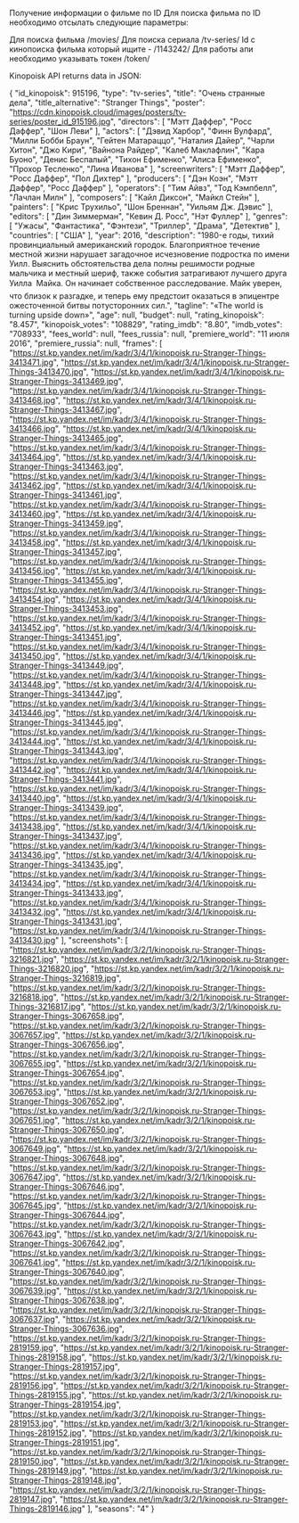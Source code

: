 Получение информации о фильме по ID
Для поиска фильма по ID необходимо отсылать следующие параметры:

Для поиска фильма /movies/
Для поиска сериала /tv-series/
Id с кинопоиска фильма который ищите - /1143242/
Для работы апи необходимо указывать токен /token/<token number>





Kinopoisk API returns data in JSON:

{
"id_kinopoisk": 915196,
"type": "tv-series",
"title": "Очень странные дела",
"title_alternative": "Stranger Things",
"poster": "https://cdn.kinopoisk.cloud/images/posters/tv-series/poster_id_915196.jpg",
"directors": [
	"Мэтт Даффер",
	"Росс Даффер",
	"Шон Леви"
],
"actors": [
	"Дэвид Харбор",
	"Финн Вулфард",
	"Милли Бобби Браун",
	"Гейтен Матараццо",
	"Наталия Дайер",
	"Чарли Хитон",
	"Джо Кири",
	"Вайнона Райдер",
	"Калеб Маклафлин",
	"Кара Буоно",
	"Денис Беспалый",
	"Тихон Ефименко",
	"Алиса Ефименко",
	"Прохор Тесленко",
	"Лина Иванова"
],
"screenwriters": [
	"Мэтт Даффер",
	"Росс Даффер",
	"Пол Дихтер"
],
"producers": [
	"Дэн Коэн",
	"Мэтт Даффер",
	"Росс Даффер"
],
"operators": [
	"Тим Айвз",
	"Тод Кэмпбелл",
	"Лачлан Милн"
],
"composers": [
	"Кайл Диксон",
	"Майкл Стейн"
],
"painters": [
	"Крис Трухильо",
	"Шон Бреннан",
	"Уильям Дж. Дэвис"
],
"editors": [
	"Дин Зиммерман",
	"Кевин Д. Росс",
	"Нэт Фуллер"
],
"genres": [
	"Ужасы",
	"Фантастика",
	"Фэнтези",
	"Триллер",
	"Драма",
	"Детектив"
],
"countries": [
	"США"
],
"year": 2016,
"description": "1980-е годы, тихий провинциальный американский городок. Благоприятное течение местной жизни нарушает загадочное исчезновение подростка по имени Уилл. Выяснить обстоятельства дела полны решимости родные мальчика и местный шериф, также события затрагивают лучшего друга Уилла  Майка. Он начинает собственное расследование. Майк уверен, что близок к разгадке, и теперь ему предстоит оказаться в эпицентре ожесточенной битвы потусторонних сил.",
"tagline": "«The world is turning upside down»",
"age": null,
"budget": null,
"rating_kinopoisk": "8.457",
"kinopoisk_votes": "108829",
"rating_imdb": "8.80",
"imdb_votes": "708933",
"fees_world": null,
"fees_russia": null,
"premiere_world": "11 июля 2016",
"premiere_russia": null,
"frames": [
	"https://st.kp.yandex.net/im/kadr/3/4/1/kinopoisk.ru-Stranger-Things-3413471.jpg",
	"https://st.kp.yandex.net/im/kadr/3/4/1/kinopoisk.ru-Stranger-Things-3413470.jpg",
	"https://st.kp.yandex.net/im/kadr/3/4/1/kinopoisk.ru-Stranger-Things-3413469.jpg",
	"https://st.kp.yandex.net/im/kadr/3/4/1/kinopoisk.ru-Stranger-Things-3413468.jpg",
	"https://st.kp.yandex.net/im/kadr/3/4/1/kinopoisk.ru-Stranger-Things-3413467.jpg",
	"https://st.kp.yandex.net/im/kadr/3/4/1/kinopoisk.ru-Stranger-Things-3413466.jpg",
	"https://st.kp.yandex.net/im/kadr/3/4/1/kinopoisk.ru-Stranger-Things-3413465.jpg",
	"https://st.kp.yandex.net/im/kadr/3/4/1/kinopoisk.ru-Stranger-Things-3413464.jpg",
	"https://st.kp.yandex.net/im/kadr/3/4/1/kinopoisk.ru-Stranger-Things-3413463.jpg",
	"https://st.kp.yandex.net/im/kadr/3/4/1/kinopoisk.ru-Stranger-Things-3413462.jpg",
	"https://st.kp.yandex.net/im/kadr/3/4/1/kinopoisk.ru-Stranger-Things-3413461.jpg",
	"https://st.kp.yandex.net/im/kadr/3/4/1/kinopoisk.ru-Stranger-Things-3413460.jpg",
	"https://st.kp.yandex.net/im/kadr/3/4/1/kinopoisk.ru-Stranger-Things-3413459.jpg",
	"https://st.kp.yandex.net/im/kadr/3/4/1/kinopoisk.ru-Stranger-Things-3413458.jpg",
	"https://st.kp.yandex.net/im/kadr/3/4/1/kinopoisk.ru-Stranger-Things-3413457.jpg",
	"https://st.kp.yandex.net/im/kadr/3/4/1/kinopoisk.ru-Stranger-Things-3413456.jpg",
	"https://st.kp.yandex.net/im/kadr/3/4/1/kinopoisk.ru-Stranger-Things-3413455.jpg",
	"https://st.kp.yandex.net/im/kadr/3/4/1/kinopoisk.ru-Stranger-Things-3413454.jpg",
	"https://st.kp.yandex.net/im/kadr/3/4/1/kinopoisk.ru-Stranger-Things-3413453.jpg",
	"https://st.kp.yandex.net/im/kadr/3/4/1/kinopoisk.ru-Stranger-Things-3413452.jpg",
	"https://st.kp.yandex.net/im/kadr/3/4/1/kinopoisk.ru-Stranger-Things-3413451.jpg",
	"https://st.kp.yandex.net/im/kadr/3/4/1/kinopoisk.ru-Stranger-Things-3413450.jpg",
	"https://st.kp.yandex.net/im/kadr/3/4/1/kinopoisk.ru-Stranger-Things-3413449.jpg",
	"https://st.kp.yandex.net/im/kadr/3/4/1/kinopoisk.ru-Stranger-Things-3413448.jpg",
	"https://st.kp.yandex.net/im/kadr/3/4/1/kinopoisk.ru-Stranger-Things-3413447.jpg",
	"https://st.kp.yandex.net/im/kadr/3/4/1/kinopoisk.ru-Stranger-Things-3413446.jpg",
	"https://st.kp.yandex.net/im/kadr/3/4/1/kinopoisk.ru-Stranger-Things-3413445.jpg",
	"https://st.kp.yandex.net/im/kadr/3/4/1/kinopoisk.ru-Stranger-Things-3413444.jpg",
	"https://st.kp.yandex.net/im/kadr/3/4/1/kinopoisk.ru-Stranger-Things-3413443.jpg",
	"https://st.kp.yandex.net/im/kadr/3/4/1/kinopoisk.ru-Stranger-Things-3413442.jpg",
	"https://st.kp.yandex.net/im/kadr/3/4/1/kinopoisk.ru-Stranger-Things-3413441.jpg",
	"https://st.kp.yandex.net/im/kadr/3/4/1/kinopoisk.ru-Stranger-Things-3413440.jpg",
	"https://st.kp.yandex.net/im/kadr/3/4/1/kinopoisk.ru-Stranger-Things-3413439.jpg",
	"https://st.kp.yandex.net/im/kadr/3/4/1/kinopoisk.ru-Stranger-Things-3413438.jpg",
	"https://st.kp.yandex.net/im/kadr/3/4/1/kinopoisk.ru-Stranger-Things-3413437.jpg",
	"https://st.kp.yandex.net/im/kadr/3/4/1/kinopoisk.ru-Stranger-Things-3413436.jpg",
	"https://st.kp.yandex.net/im/kadr/3/4/1/kinopoisk.ru-Stranger-Things-3413435.jpg",
	"https://st.kp.yandex.net/im/kadr/3/4/1/kinopoisk.ru-Stranger-Things-3413434.jpg",
	"https://st.kp.yandex.net/im/kadr/3/4/1/kinopoisk.ru-Stranger-Things-3413433.jpg",
	"https://st.kp.yandex.net/im/kadr/3/4/1/kinopoisk.ru-Stranger-Things-3413432.jpg",
	"https://st.kp.yandex.net/im/kadr/3/4/1/kinopoisk.ru-Stranger-Things-3413431.jpg",
	"https://st.kp.yandex.net/im/kadr/3/4/1/kinopoisk.ru-Stranger-Things-3413430.jpg"
],
"screenshots": [
	"https://st.kp.yandex.net/im/kadr/3/2/1/kinopoisk.ru-Stranger-Things-3216821.jpg",
	"https://st.kp.yandex.net/im/kadr/3/2/1/kinopoisk.ru-Stranger-Things-3216820.jpg",
	"https://st.kp.yandex.net/im/kadr/3/2/1/kinopoisk.ru-Stranger-Things-3216819.jpg",
	"https://st.kp.yandex.net/im/kadr/3/2/1/kinopoisk.ru-Stranger-Things-3216818.jpg",
	"https://st.kp.yandex.net/im/kadr/3/2/1/kinopoisk.ru-Stranger-Things-3216817.jpg",
	"https://st.kp.yandex.net/im/kadr/3/2/1/kinopoisk.ru-Stranger-Things-3067658.jpg",
	"https://st.kp.yandex.net/im/kadr/3/2/1/kinopoisk.ru-Stranger-Things-3067657.jpg",
	"https://st.kp.yandex.net/im/kadr/3/2/1/kinopoisk.ru-Stranger-Things-3067656.jpg",
	"https://st.kp.yandex.net/im/kadr/3/2/1/kinopoisk.ru-Stranger-Things-3067655.jpg",
	"https://st.kp.yandex.net/im/kadr/3/2/1/kinopoisk.ru-Stranger-Things-3067654.jpg",
	"https://st.kp.yandex.net/im/kadr/3/2/1/kinopoisk.ru-Stranger-Things-3067653.jpg",
	"https://st.kp.yandex.net/im/kadr/3/2/1/kinopoisk.ru-Stranger-Things-3067652.jpg",
	"https://st.kp.yandex.net/im/kadr/3/2/1/kinopoisk.ru-Stranger-Things-3067651.jpg",
	"https://st.kp.yandex.net/im/kadr/3/2/1/kinopoisk.ru-Stranger-Things-3067650.jpg",
	"https://st.kp.yandex.net/im/kadr/3/2/1/kinopoisk.ru-Stranger-Things-3067649.jpg",
	"https://st.kp.yandex.net/im/kadr/3/2/1/kinopoisk.ru-Stranger-Things-3067648.jpg",
	"https://st.kp.yandex.net/im/kadr/3/2/1/kinopoisk.ru-Stranger-Things-3067647.jpg",
	"https://st.kp.yandex.net/im/kadr/3/2/1/kinopoisk.ru-Stranger-Things-3067646.jpg",
	"https://st.kp.yandex.net/im/kadr/3/2/1/kinopoisk.ru-Stranger-Things-3067645.jpg",
	"https://st.kp.yandex.net/im/kadr/3/2/1/kinopoisk.ru-Stranger-Things-3067644.jpg",
	"https://st.kp.yandex.net/im/kadr/3/2/1/kinopoisk.ru-Stranger-Things-3067643.jpg",
	"https://st.kp.yandex.net/im/kadr/3/2/1/kinopoisk.ru-Stranger-Things-3067642.jpg",
	"https://st.kp.yandex.net/im/kadr/3/2/1/kinopoisk.ru-Stranger-Things-3067641.jpg",
	"https://st.kp.yandex.net/im/kadr/3/2/1/kinopoisk.ru-Stranger-Things-3067640.jpg",
	"https://st.kp.yandex.net/im/kadr/3/2/1/kinopoisk.ru-Stranger-Things-3067639.jpg",
	"https://st.kp.yandex.net/im/kadr/3/2/1/kinopoisk.ru-Stranger-Things-3067638.jpg",
	"https://st.kp.yandex.net/im/kadr/3/2/1/kinopoisk.ru-Stranger-Things-3067637.jpg",
	"https://st.kp.yandex.net/im/kadr/3/2/1/kinopoisk.ru-Stranger-Things-3067636.jpg",
	"https://st.kp.yandex.net/im/kadr/3/2/1/kinopoisk.ru-Stranger-Things-2819159.jpg",
	"https://st.kp.yandex.net/im/kadr/3/2/1/kinopoisk.ru-Stranger-Things-2819158.jpg",
	"https://st.kp.yandex.net/im/kadr/3/2/1/kinopoisk.ru-Stranger-Things-2819157.jpg",
	"https://st.kp.yandex.net/im/kadr/3/2/1/kinopoisk.ru-Stranger-Things-2819156.jpg",
	"https://st.kp.yandex.net/im/kadr/3/2/1/kinopoisk.ru-Stranger-Things-2819155.jpg",
	"https://st.kp.yandex.net/im/kadr/3/2/1/kinopoisk.ru-Stranger-Things-2819154.jpg",
	"https://st.kp.yandex.net/im/kadr/3/2/1/kinopoisk.ru-Stranger-Things-2819153.jpg",
	"https://st.kp.yandex.net/im/kadr/3/2/1/kinopoisk.ru-Stranger-Things-2819152.jpg",
	"https://st.kp.yandex.net/im/kadr/3/2/1/kinopoisk.ru-Stranger-Things-2819151.jpg",
	"https://st.kp.yandex.net/im/kadr/3/2/1/kinopoisk.ru-Stranger-Things-2819150.jpg",
	"https://st.kp.yandex.net/im/kadr/3/2/1/kinopoisk.ru-Stranger-Things-2819149.jpg",
	"https://st.kp.yandex.net/im/kadr/3/2/1/kinopoisk.ru-Stranger-Things-2819148.jpg",
	"https://st.kp.yandex.net/im/kadr/3/2/1/kinopoisk.ru-Stranger-Things-2819147.jpg",
	"https://st.kp.yandex.net/im/kadr/3/2/1/kinopoisk.ru-Stranger-Things-2819146.jpg"
],
"seasons": "4"
}